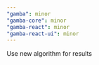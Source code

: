 ```yaml
---
"gamba": minor
"gamba-core": minor
"gamba-react": minor
"gamba-react-ui": minor
---
```


Use new algorithm for results
